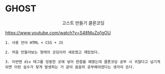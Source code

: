 # GHOST

<p align="center"> 고스트 만들기 클론코딩 </p>

https://www.youtube.com/watch?v=S48MuZq1gOU

```
1. 사용 언어 HTML + CSS + JS

2. 처음 만들어보는 형태의 코딩이라 새로웠고 재밌었다.

3. 이번엔 div 태그를 엉뚱한 곳에 넣어 한참을 헤맸는데 클론코딩 공부 시 귀찮다고 넘기게 되면 이런 실수가 잦게 발생하는 거 같아 꼼꼼히 공부해야겠다는 생각이 든다.

```
